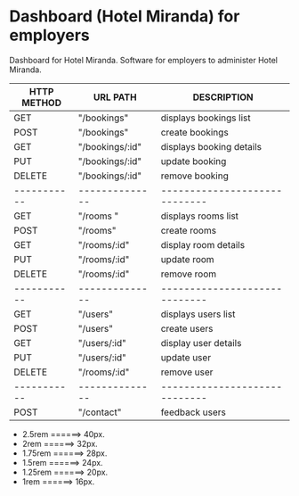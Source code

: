 # Dashboard (Hotel Miranda) for employers

Dashboard for Hotel Miranda. Software for employers to administer Hotel Miranda.

| HTTP METHOD | URL PATH        | DESCRIPTION                   |
| ----------- | --------------- | ----------------------------- |
| GET         | "/bookings"     | displays bookings list        |
| POST        | "/bookings"     | create bookings               |
| GET         | "/bookings/:id" | displays booking details      |
| PUT         | "/bookings/:id" | update booking                |
| DELETE      | "/bookings/:id" | remove booking                |
| ----------- | --------------  | ----------------------------- |
| GET         | "/rooms "       | displays rooms list           |
| POST        | "/rooms"        | create rooms                  |
| GET         | "/rooms/:id"    | display room details          |
| PUT         | "/rooms/:id"    | update room                   |
| DELETE      | "/rooms/:id"    | remove room                   |
| ----------- | --------------  | ----------------------------- |
| GET         | "/users"        | displays users list           |
| POST        | "/users"        | create users                  |
| GET         | "/users/:id"    | display user details          |
| PUT         | "/users/:id"    | update user                   |
| DELETE      | "/rooms/:id"    | remove user                   |
| ----------- | --------------  | ----------------------------- |
| POST        | "/contact"      | feedback users                |

- 2.5rem ======> 40px.
- 2rem ======> 32px.
- 1.75rem ======> 28px.
- 1.5rem ======> 24px.
- 1.25rem ======> 20px.
- 1rem ======> 16px.
